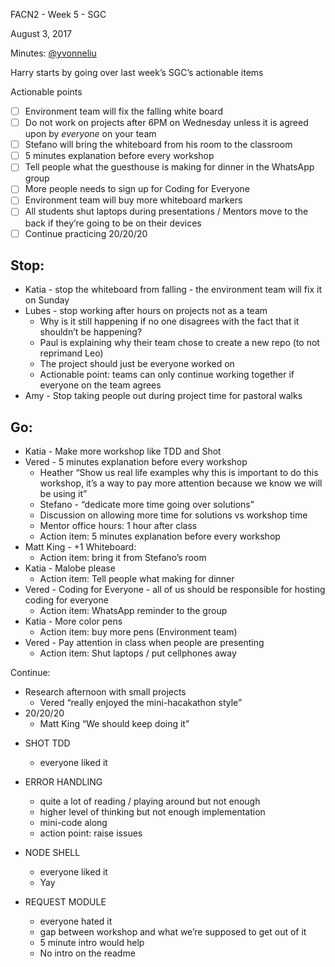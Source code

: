 FACN2 - Week 5 - SGC

August 3, 2017

Minutes: [@yvonneliu](https://www.github.com/yvonne-liu)

Harry starts by going over last week’s SGC’s actionable items

Actionable points
- [ ] Environment team will fix the falling white board
- [ ] Do not work on projects after 6PM on Wednesday unless it is agreed upon by _everyone_ on your team
- [ ] Stefano will bring the whiteboard from his room to the classroom
- [ ] 5 minutes explanation before every workshop
- [ ] Tell people what the guesthouse is making for dinner in the WhatsApp group
- [ ] More people needs to sign up for Coding for Everyone
- [ ] Environment team will buy more whiteboard markers
- [ ] All students shut laptops during presentations / Mentors move to the back if they’re going to be on their devices
- [ ] Continue practicing 20/20/20

## Stop:
- Katia - stop the whiteboard from falling - the environment team will fix it on Sunday
- Lubes - stop working after hours on projects not as a team
    - Why is it still happening if no one disagrees with the fact that it shouldn’t be happening?
    - Paul is explaining why their team chose to create a new repo (to not reprimand Leo)
    - The project should just be everyone worked on
    - Actionable point: teams can only continue working together if everyone on the team agrees
- Amy - Stop taking people out during project time for pastoral walks

## Go:
- Katia - Make more workshop like TDD and Shot
- Vered - 5 minutes explanation before every workshop
    - Heather “Show us real life examples why this is important to do this workshop, it’s a way to pay more attention because we know we will be using it”
    - Stefano - “dedicate more time going over solutions”
    - Discussion on allowing more time for solutions vs workshop time
    - Mentor office hours: 1 hour after class
    - Action item: 5 minutes explanation before every workshop
- Matt King - +1 Whiteboard:
    - Action item: bring it from Stefano’s room
- Katia - Malobe please
    - Action item: Tell people what making for dinner
- Vered - Coding for Everyone - all of us should be responsible for hosting coding for everyone
    - Action item: WhatsApp reminder to the group
- Katia - More color pens
    - Action item: buy more pens (Environment team)
- Vered - Pay attention in class when people are presenting
    - Action item: Shut laptops / put cellphones away

Continue:
- Research afternoon with small projects
    - Vered “really enjoyed the mini-hacakathon style”
- 20/20/20
    - Matt King “We should keep doing it”

* SHOT TDD
  - everyone liked it

* ERROR HANDLING
	- quite a lot of reading / playing around but not enough
	- higher level of thinking but not enough implementation
	- mini-code along
	- action point: raise issues

* NODE SHELL
	- everyone liked it
	- Yay


* REQUEST MODULE
	- everyone hated it
	- gap between workshop and what we’re supposed to get out of it
	- 5 minute intro would help
	- No intro on the readme
